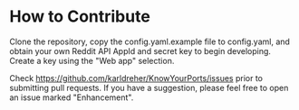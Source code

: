 # How to Contribute

Clone the repository, copy the config.yaml.example file to config.yaml, and obtain your own Reddit API AppId and secret key to begin developing. Create a key using the "Web app" selection.

Check https://github.com/karldreher/KnowYourPorts/issues prior to submitting pull requests. If you have a suggestion, please feel free to open an issue marked "Enhancement".
